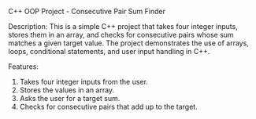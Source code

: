 C++ OOP Project - Consecutive Pair Sum Finder

Description:
This is a simple C++ project that takes four integer inputs, stores them in an array, and checks for consecutive pairs whose sum matches a given target value. The project demonstrates the use of arrays, loops, conditional statements, and user input handling in C++.

Features:
1. Takes four integer inputs from the user.
2. Stores the values in an array.
3. Asks the user for a target sum.
4. Checks for consecutive pairs that add up to the target.
